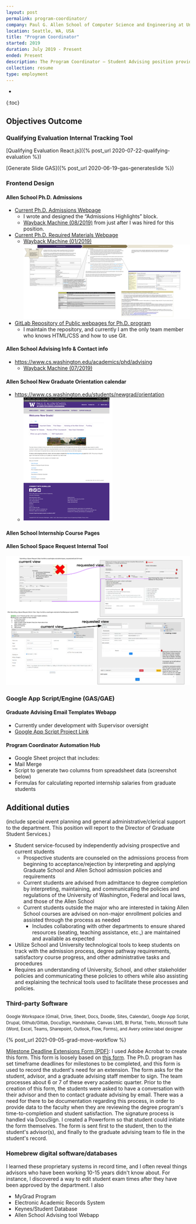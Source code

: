 ```yaml
---
layout: post
permalink: program-coordinator/
company: Paul G. Allen School of Computer Science and Engineering at University of Washington
location: Seattle, WA, USA
title: "Program Coordinator"
started: 2019
duration: July 2019 - Present
ended: Present
description: The Program Coordinator – Student Advising position provides general coordination and reception duties for the Allen School Graduate Advising Team.
collection: resume
type: employment
---
```

-
{:toc}

## Objectives Outcome
### Qualifying Evaluation Internal Tracking Tool
[Qualifying Evaluation React.js]({% post_url 2020-07-22-qualifying-evaluation %})

[Generate Slide GAS]({% post_url 2020-06-19-gas-generateslide %})

### Frontend Design
#### Allen School Ph.D. Admissions
- [Current Ph.D. Admissions Webpage](https://www.cs.washington.edu/academics/phd/admissions)
  - I wrote and designed the “Admissions Highlights” block.
  - [Wayback Machine (08/2019)](https://web.archive.org/web/20190826223420/www.cs.washington.edu/academics/phd/admissions) from just after I was hired for this position.
- [Current Ph.D. Required Materials Webpage](https://www.cs.washington.edu/academics/phd/admissions/required-materials)
  - [Wayback Machine (01/2019)](https://web.archive.org/web/20190107083907/https:/www.cs.washington.edu/academics/phd/admissions/required-materials)
![Google Drawing of Graduate Program Admissions Process](/assets/images/admissions-mockup.svg)
- [GitLab Repository of Public webpages for Ph.D. program](https://gitlab.cs.washington.edu/ellean/phd-public)
  - I maintain the repository, and currently I am the only team member who knows HTML/CSS and how to use Git.
#### Allen School Advising Info & Contact info
- https://www.cs.washington.edu/academics/phd/advising
  - [Wayback Machine (07/2019)](https://web.archive.org/web/20190702080054/https:/www.cs.washington.edu/academics/phd/advising)
#### Allen School New Graduate Orientation calendar
- https://www.cs.washington.edu/students/newgrad/orientation
  - ![Wayback Machine didn’t crawl this site](/assets/images/orig-orientation.png)

#### Allen School Internship Course Pages

#### Allen School Space Request Internal Tool
![Google Drawing of Space Request Internal Tool Updates](/assets/images/space-request.svg)

### Google App Script/Engine (GAS/GAE)
#### Graduate Advising Email Templates Webapp
- Currently under development with Supervisor oversight
- [Google App Script Project Link](https://script.google.com/d/1rP2x-6Y90S4CE0Vr7EgWua3p5i-bwGeLgv96hszF-p7rVfDxdJcjmF-F/edit?usp=sharing)

#### Program Coordinator Automation Hub
-	Google Sheet project that includes:
  - Mail Merge
  -	Script to generate two columns from spreadsheet data (screenshot below)
  -	Formulas for calculating reported internship salaries from graduate students

## Additional duties
(include special event planning and general administrative/clerical support to the department. This position will report to the Director of Graduate Student Services.)

- Student service-focused by independently advising prospective and current students
  - Prospective students are counseled on the admissions process from beginning to acceptance/rejection by interpreting and applying Graduate School and Allen School admission policies and requirements
  - Current students are advised from admittance to degree completion by interpreting, maintaining, and communicating the policies and regulations of the University of Washington, Federal and local laws, and those of the Allen School
  - Current students outside the major who are interested in taking Allen School courses are advised on non-major enrollment policies and assisted through the process as needed
      - Includes collaborating with other departments to ensure shared resources (seating, teaching assistance, etc.,) are maintained and available as expected
- Utilize School and University technological tools to keep students on track with the admission process, degree pathway requirements, satisfactory course progress, and other administrative tasks and procedures
- Requires an understanding of University, School, and other stakeholder policies and communicating these policies to others while also assisting and explaining the technical tools used to facilitate these processes and policies.

### Third-party Software
<small>Google Workspace (Gmail, Drive, Sheet, Docs, Doodle, Sites, Calendar), Google App Script, Drupal, Github/Gitlab, DocuSign, Handshake, Canvas LMS, BI Portal, Trello, Microsoft Suite (Word, Excel, Teams, Sharepoint, Outlook, Flow, Forms), and Avery online label designer</small>

{% post_url 2021-09-05-grad-move-workflow %}

[Milestone Deadline Extensions Form (PDF)]("assets/samples/exam-deadline-extension-petition.pdf"): I used Adobe Acrobat to create this form. This form is loosely based on [this form](). The Ph.D. program has set timeframe deadlines for milestones to be completed, and this form is used to record the student's need for an extension. The form asks for the student, advisor, and a graduate advising staff member to sign. The team processes about 6 or 7 of these every academic quarter. Prior to the creation of this form, the students were asked to have a conversation with their advisor and then to contact graduate advising by email. There was a need for there to be documentation regarding this process, in order to provide data to the faculty when they are reviewing the degree program's time-to-completion and student satisfaction. The signature process is handled via DocuSign. I created a Powerform so that student could initiate the form themselves. The form is sent first to the student, then to the student's advisor(s), and finally to the graduate advising team to file in the student's record.

### Homebrew digital software/databases
I learned these proprietary systems in record time, and I often reveal things advisors who have been working 10-15 years didn't know about. For instance, I discovered a way to edit student exam times after they have been approved by the department. I also
- MyGrad Program
- Electronic Academic Records System
- Keynes/Student Database
- Allen School Advising tool Webapp
